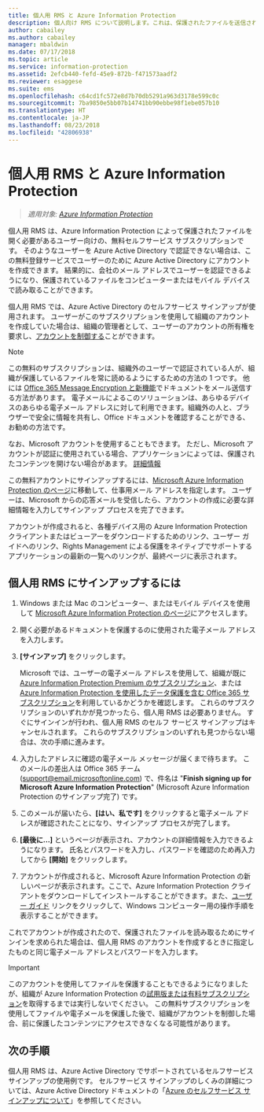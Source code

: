 ```yaml
---
title: 個人用 RMS と Azure Information Protection
description: 個人向け RMS について説明します。これは、保護されたファイルを送信されているものの、IT 部門が Azure でユーザー用のアカウントを管理していないために認証されないユーザー向けの、無料のセルフサービス サブスクリプションです。
author: cabailey
ms.author: cabailey
manager: mbaldwin
ms.date: 07/17/2018
ms.topic: article
ms.service: information-protection
ms.assetid: 2efcb440-fefd-45e9-872b-f471573aadf2
ms.reviewer: esaggese
ms.suite: ems
ms.openlocfilehash: c64cd1fc572e8d7b70db5291a963d3178e599c0c
ms.sourcegitcommit: 7ba9850e5bb07b14741bb90ebbe98f1ebe057b10
ms.translationtype: HT
ms.contentlocale: ja-JP
ms.lasthandoff: 08/23/2018
ms.locfileid: "42806938"
---
```

# <a name="rms-for-individuals-and-azure-information-protection"></a>個人用 RMS と Azure Information Protection

>*適用対象: [Azure Information Protection](https://azure.microsoft.com/pricing/details/information-protection)*

個人用 RMS は、Azure Information Protection によって保護されたファイルを開く必要があるユーザー向けの、無料セルフサービス サブスクリプションです。 そのようなユーザーを Azure Active Directory で認証できない場合は、この無料登録サービスでユーザーのために Azure Active Directory にアカウントを作成できます。 結果的に、会社のメール アドレスでユーザーを認証できるようになり、保護されているファイルをコンピューターまたはモバイル デバイスで読み取ることができます。

個人用 RMS では、Azure Active Directory のセルフサービス サインアップが使用されます。 ユーザーがこのサブスクリプションを使用して組織のアカウントを作成していた場合は、組織の管理者として、ユーザーのアカウントの所有権を要求し、[アカウントを制御する](/active-directory/domains-admin-takeover#external-admin-takeover)ことができます。 


> [!NOTE]
> この無料のサブスクリプションは、組織外のユーザーで認証されている人が、組織が保護しているファイルを常に読めるようにするための方法の 1 つです。 他には [Office 365 Message Encryption と新機能](https://support.office.com/article/7ff0c040-b25c-4378-9904-b1b50210d00e)でドキュメントをメール送信する方法があります。 電子メールによるこのソリューションは、あらゆるデバイスのあらゆる電子メール アドレスに対して利用できます。組織外の人と、ブラウザーで安全に情報を共有し、Office ドキュメントを確認することができる、お勧めの方法です。
> 
> なお、Microsoft アカウントを使用することもできます。 ただし、Microsoft アカウントが認証に使用されている場合、アプリケーションによっては、保護されたコンテンツを開けない場合があます。 [詳細情報](secure-collaboration-documents.md#supported-scenarios-for-opening-protected-documents) 

この無料アカウントにサインアップするには、[Microsoft Azure Information Protection のページ](https://aka.ms/rms-signup)に移動して、仕事用メール アドレスを指定します。 ユーザーは、Microsoft からの応答メールを受信したら、アカウントの作成に必要な詳細情報を入力してサインアップ プロセスを完了できます。 

アカウントが作成されると、各種デバイス用の Azure Information Protection クライアントまたはビューアーをダウンロードするためのリンク、ユーザー ガイドへのリンク、Rights Management による保護をネイティブでサポートするアプリケーションの最新の一覧へのリンクが、最終ページに表示されます。 

## <a name="to-sign-up-for-rms-for-individuals"></a>個人用 RMS にサインアップするには

1. Windows または Mac のコンピューター、またはモバイル デバイスを使用して [Microsoft Azure Information Protection のページ](https://aka.ms/rms-signup)にアクセスします。

2. 開く必要があるドキュメントを保護するのに使用された電子メール アドレスを入力します。

3. **[サインアップ]** をクリックします。

    Microsoft では、ユーザーの電子メール アドレスを使用して、組織が既に [Azure Information Protection Premium のサブスクリプション](https://www.microsoft.com/cloud-platform/azure-information-protection-pricing)、または [Azure Information Protection を使用したデータ保護を含む Office 365 サブスクリプション](http://download.microsoft.com/download/E/C/F/ECF42E71-4EC0-48FF-AA00-577AC14D5B5C/Azure_Information_Protection_licensing_datasheet_EN-US.pdf)を利用しているかどうかを確認します。 これらのサブスクリプションのいずれかが見つかったら、個人用 RMS は必要ありません。 すぐにサインインが行われ、個人用 RMS のセルフ サービス サインアップはキャンセルされます。 これらのサブスクリプションのいずれも見つからない場合は、次の手順に進みます。

4. 入力したアドレスに確認の電子メール メッセージが届くまで待ちます。 このメールの差出人は Office 365 チーム (support@email.microsoftonline.com) で、件名は "**Finish signing up for Microsoft Azure Information Protection**" (Microsoft Azure Information Protection のサインアップ完了) です。

5. このメールが届いたら、**[はい、私です]** をクリックすると電子メール アドレスが確認されたことになり、サインアップ プロセスが完了します。

6. **[最後に...]** というページが表示され、アカウントの詳細情報を入力できるようになります。 氏名とパスワードを入力し、パスワードを確認のため再入力してから **[開始]** をクリックします。

7. アカウントが作成されると、Microsoft Azure Information Protection の新しいページが表示されます。ここで、Azure Information Protection クライアントをダウンロードしてインストールすることができます。また、[ユーザー ガイド](./rms-client/client-user-guide.md) リンクをクリックして、Windows コンピューター用の操作手順を表示することができます。

これでアカウントが作成されたので、保護されたファイルを読み取るためにサインインを求められた場合は、個人用 RMS のアカウントを作成するときに指定したものと同じ電子メール アドレスとパスワードを入力します。

> [!IMPORTANT]
> このアカウントを使用してファイルを保護することもできるようになりましたが、組織が Azure Information Protection の[試用版または有料サブスクリプション](https://azure.microsoft.com/pricing/details/information-protection/)を取得するまでは実行しないでください。 この無料サブスクリプションを使用してファイルや電子メールを保護した後で、組織がアカウントを制御した場合、前に保護したコンテンツにアクセスできなくなる可能性があります。


## <a name="next-steps"></a>次の手順
個人用 RMS は、Azure Active Directory でサポートされているセルフサービス サインアップの使用例です。 セルフサービス サインアップのしくみの詳細については、Azure Active Directory ドキュメントの「[Azure のセルフサービス サインアップについて](/active-directory/active-directory-self-service-signup)」を参照してください。

